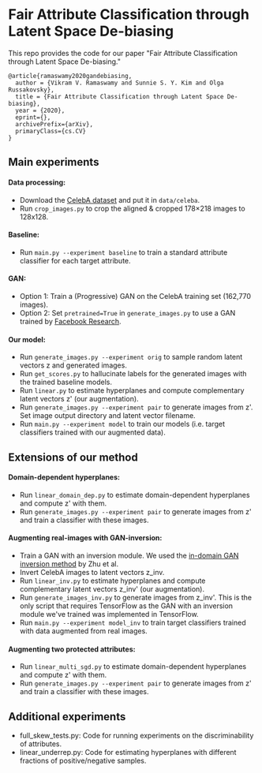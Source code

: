 
# Fair Attribute Classification through Latent Space De-biasing

This repo provides the code for our paper "Fair Attribute Classification through Latent Space De-biasing."
```
@article{ramaswamy2020gandebiasing,
  author = {Vikram V. Ramaswamy and Sunnie S. Y. Kim and Olga Russakovsky},
  title = {Fair Attribute Classification through Latent Space De-biasing},
  year = {2020}, 
  eprint={},
  archivePrefix={arXiv},
  primaryClass={cs.CV}
}
```

## Main experiments

#### Data processing:
- Download the [CelebA dataset](http://mmlab.ie.cuhk.edu.hk/projects/CelebA.html) and put it in `data/celeba`.
- Run `crop_images.py` to crop the aligned & cropped 178×218 images to 128x128.

#### Baseline:
- Run `main.py --experiment baseline` to train a standard attribute classifier for each target attribute.

#### GAN:
- Option 1: Train a (Progressive) GAN on the CelebA training set (162,770 images).
- Option 2: Set `pretrained=True` in `generate_images.py` to use a GAN trained by [Facebook Research](https://github.com/facebookresearch/pytorch_GAN_zoo).
<!--Train a progressive GAN on celeba (code here: https://github.com/facebookresearch/pytorch_GAN_zoo), save the final model in record/GAN_model/final_model.pt (or set pretrained=True in generate_images.py)-->

#### Our model:
- Run `generate_images.py --experiment orig` to sample random latent vectors z and generated images. 
- Run `get_scores.py` to hallucinate labels for the generated images with the trained baseline models.
- Run `linear.py` to estimate hyperplanes and compute complementary latent vectors z' (our augmentation).
- Run `generate_images.py --experiment pair` to generate images from z'. Set image output directory and latent vector filename.
- Run `main.py --experiment model` to train our models (i.e. target classifiers trained with our augmented data).


## Extensions of our method

#### Domain-dependent hyperplanes:
- Run `linear_domain_dep.py` to estimate domain-dependent hyperplanes and compute z' with them.
- Run `generate_images.py --experiment pair` to generate images from z' and train a classifier with these images.

#### Augmenting real-images with GAN-inversion:
- Train a GAN with an inversion module. We used the [in-domain GAN inversion method](https://github.com/genforce/idinvert) by Zhu et al.
- Invert CelebA images to latent vectors z_inv.
- Run `linear_inv.py` to estimate hyperplanes and compute complementary latent vectors z_inv' (our augmentation).
- Run `generate_images_inv.py` to generate images from z_inv'. This is the only script that requires TensorFlow as the GAN with an inversion module we've trained was implemented in TensorFlow.
- Run `main.py --experiment model_inv` to train target classifiers trained with data augmented from real images.

#### Augmenting two protected attributes:
- Run `linear_multi_sgd.py` to estimate domain-dependent hyperplanes and compute z' with them.
- Run `generate_images.py --experiment pair` to generate images from z' and train a classifier with these images.


## Additional experiments
- full_skew_tests.py: Code for running experiments on the discriminability of attributes.
- linear_underrep.py: Code for estimating hyperplanes with different fractions of positive/negative samples.
